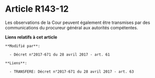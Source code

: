 # Article R143-12

Les  observations de la Cour peuvent également être transmises par des communications du procureur général aux autorités
compétentes.

**Liens relatifs à cet article**

	**Modifié par**:

	  - Décret n°2017-671 du 28 avril 2017 - art. 61

	**Liens**:

	  - TRANSFERE: Décret n°2017-671 du 28 avril 2017 - art. 63

